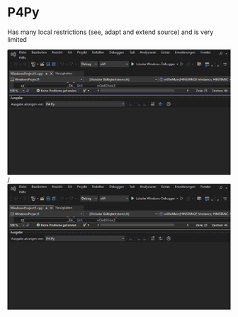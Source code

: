 # P4Py

Has many local restrictions (see, adapt and extend source) and is very limited  

![Alt text](P4Py.gif) / ![](P4Py.gif)

